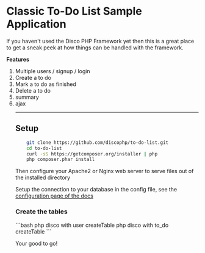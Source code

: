<h1>Classic To-Do List Sample Application</h1>

<p>If you haven't used the Disco PHP Framework yet then this is a great place to get a sneak peek at how things can
be handled with the framework.</p>

<b>Features</b>
<ol>
    <li>Multiple users / signup / login</li>
    <li>Create a to do</li>
    <li>Mark a to do as finished</li>
    <li>Delete a to do</li>
    <li>summary</li>
    <li>ajax</li>
</ul>

<hr>

<h2>Setup</h2>

```bash
    git clone https://github.com/discophp/to-do-list.git
    cd to-do-list
    curl -sS https://getcomposer.org/installer | php
    php composer.phar install
```

<p>Then configure your Apache2 or Nginx web server to serve files out of the installed directory</p>

<p>Setup the connection to your database in the config file, see the <a href='http://discophp.com/docs/config'>configuration page of the
docs</a></p>


<h3>Create the tables</h3>
```bash
    php disco with user createTable
    php disco with to_do createTable
```

<p>Your good to go!</p>
